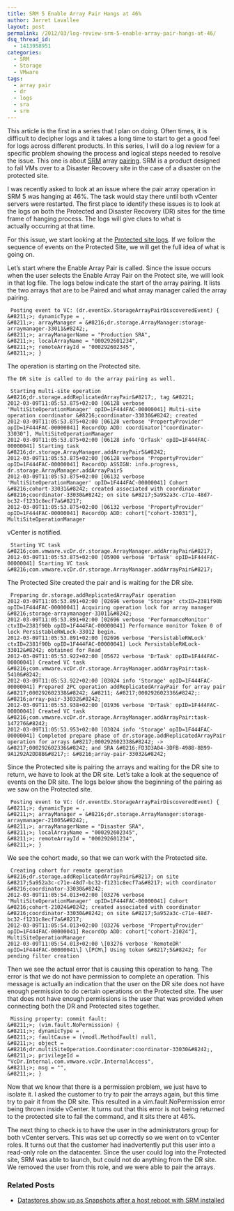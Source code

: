 ```yaml
---
title: SRM 5 Enable Array Pair Hangs at 46%
author: Jarret Lavallee
layout: post
permalink: /2012/03/log-review-srm-5-enable-array-pair-hangs-at-46/
dsq_thread_id:
  - 1413958951
categories:
  - SRM
  - Storage
  - VMware
tags:
  - array pair
  - dr
  - logs
  - sra
  - srm
---
```

This article is the first in a series that I plan on doing. Often times, it is difficult to decipher logs and it takes a long time to start to get a good feel for logs across different products. In this series, I will do a log review for a specific problem showing the process and logical steps needed to resolve the issue. This one is about <a href="http://www.vmware.com/products/site-recovery-manager/overview.html" onclick="javascript:_gaq.push(['_trackEvent','outbound-article','http://www.vmware.com/products/site-recovery-manager/overview.html']);" target="_blank">SRM</a> array <a href="http://www.vmware.com/pdf/srm_admin_5_0.pdf" onclick="javascript:_gaq.push(['_trackEvent','download','http://www.vmware.com/pdf/srm_admin_5_0.pdf']);" target="_blank">pairing</a>. SRM is a product designed to fail VMs over to a Disaster Recovery site in the case of a disaster on the protected site.

I was recently asked to look at an issue where the pair array operation in SRM 5 was hanging at 46%. The task would stay there until both vCenter servers were restarted. The first place to identify these issues is to look at the logs on both the Protected and Disaster Recovery (DR) sites for the time frame of hanging process. The logs will give clues to what is actually occurring at that time.

For this issue, we start looking at the <a title="SRM log Locations" href="http://kb.vmware.com/kb/1021802" onclick="javascript:_gaq.push(['_trackEvent','outbound-article','http://kb.vmware.com/kb/1021802']);" target="_blank">Protected site logs</a>. If we follow the sequence of events on the Protected Site, we will get the full idea of what is going on.

Let&#8217;s start where the Enable Array Pair is called. Since the issue occurs when the user selects the Enable Array Pair on the Protect site, we will look in that log file. The logs below indicate the start of the array pairing. It lists the two arrays that are to be Paired and what array manager called the array pairing.

	 Posting event to VC: (dr.eventEx.StorageArrayPairDiscoveredEvent) {  
	&#8211;>; dynamicType = ,  
	&#8211;>; arrayManager = &#8216;dr.storage.ArrayManager:storage-arraymanager-33011&#8242;,  
	&#8211;>; arrayManagerName = "Production SRA",  
	&#8211;>; localArrayName = "000292601234",  
	&#8211;>; remoteArrayId = "000292602345",  
	&#8211;>; }

The operation is starting on the Protected site.

	
	
	The DR site is called to do the array pairing as well.
	
	 Starting multi-site operation &#8216;dr.storage.addReplicatedArrayPair&#8217;, tag &#8221;  
	2012-03-09T11:05:53.875+02:00 [06128 verbose 'MultiSiteOperationManager' opID=1F444FAC-00000041] Multi-site operation coordinator &#8216;coordinator-33030&#8242; created  
	2012-03-09T11:05:53.875+02:00 [06128 verbose 'PropertyProvider' opID=1F444FAC-00000041] RecordOp ADD: coordinator["coordinator-33030"], MultiSiteOperationManager  
	2012-03-09T11:05:53.875+02:00 [06128 info 'DrTask' opID=1F444FAC-00000041] Starting task &#8216;dr.storage.ArrayManager.addArrayPair5&#8242;  
	2012-03-09T11:05:53.875+02:00 [06128 verbose 'PropertyProvider' opID=1F444FAC-00000041] RecordOp ASSIGN: info.progress, dr.storage.ArrayManager.addArrayPair5  
	2012-03-09T11:05:53.875+02:00 [06132 verbose 'MultiSiteOperationManager' opID=1F444FAC-00000041] Cohort &#8216;cohort-33031&#8242; created associated with coordinator &#8216;coordinator-33030&#8242; on site &#8217;5a952a3c-c71e-48d7-bc32-f1231c8ecf7a&#8217;  
	2012-03-09T11:05:53.875+02:00 [06132 verbose 'PropertyProvider' opID=1F444FAC-00000041] RecordOp ADD: cohort["cohort-33031"], MultiSiteOperationManager

vCenter is notified.

	 Starting VC task &#8216;com.vmware.vcDr.dr.storage.ArrayManager.addArrayPair&#8217;  
	2012-03-09T11:05:53.875+02:00 [05900 verbose 'DrTask' opID=1F444FAC-00000041] Starting VC task &#8216;com.vmware.vcDr.dr.storage.ArrayManager.addArrayPair&#8217;

The Protected Site created the pair and is waiting for the DR site.

	 Preparing dr.storage.addReplicatedArrayPair operation  
	2012-03-09T11:05:53.891+02:00 [02696 verbose 'Storage' ctxID=2381f90b opID=1F444FAC-00000041] Acquiring operation lock for array manager &#8216;storage-arraymanager-33011&#8242;  
	2012-03-09T11:05:53.891+02:00 [02696 verbose 'PerformanceMonitor' ctxID=2381f90b opID=1F444FAC-00000041] Performance monitor Token 0 of lock PersistableRWLock-33012 begin.  
	2012-03-09T11:05:53.891+02:00 [02696 verbose 'PersistableRWLock' ctxID=2381f90b opID=1F444FAC-00000041] Lock PersistableRWLock-33012&#8242; obtained for Read  
	2012-03-09T11:05:53.922+02:00 [05672 verbose 'DrTask' opID=1F444FAC-00000041] Created VC task &#8216;com.vmware.vcDr.dr.storage.ArrayManager.addArrayPair:task-5410&#8242;  
	2012-03-09T11:05:53.922+02:00 [03024 info 'Storage' opID=1F444FAC-00000041] Prepared 2PC operation addReplicatedArrayPair for array pair &#8217;000292602338&#8242; &#8211; &#8217;000292602336&#8242;: &#8216;array-pair-33032&#8242;  
	2012-03-09T11:05:53.938+02:00 [01936 verbose 'DrTask' opID=1F444FAC-00000041] Created VC task &#8216;com.vmware.vcDr.dr.storage.ArrayManager.addArrayPair:task-147276&#8242;  
	2012-03-09T11:05:53.953+02:00 [03024 info 'Storage' opID=1F444FAC-00000041] Completed prepare phase of dr.storage.addReplicatedArrayPair operation for arrays &#8217;000292602338&#8242; -> &#8217;000292602336&#8242; and SRA &#8216;FD3D3A04-3DFB-4988-8B99-9A1292A2DD8B&#8217;: &#8216;array-pair-33032&#8242;

Since the Protected site is pairing the arrays and waiting for the DR site to return, we have to look at the DR site. Let&#8217;s take a look at the sequence of events on the DR site. The logs below show the beginning of the pairing as we saw on the Protected site.

	 Posting event to VC: (dr.eventEx.StorageArrayPairDiscoveredEvent) {  
	&#8211;>; dynamicType = ,  
	&#8211;>; arrayManager = &#8216;dr.storage.ArrayManager:storage-arraymanager-21005&#8242;,  
	&#8211;>; arrayManagerName = "Disaster SRA",  
	&#8211;>; localArrayName = "000292602345",  
	&#8211;>; remoteArrayId = "000292601234",  
	&#8211;>; }

We see the cohort made, so that we can work with the Protected site.

	 Creating cohort for remote operation &#8216;dr.storage.addReplicatedArrayPair&#8217; on site &#8217;5a952a3c-c71e-48d7-bc32-f1231c8ecf7a&#8217; with coordinator &#8216;coordinator-33030&#8242;  
	2012-03-09T11:05:54.013+02:00 [03276 verbose 'MultiSiteOperationManager' opID=1F444FAC-00000041] Cohort &#8216;cohort-21024&#8242; created associated with coordinator &#8216;coordinator-33030&#8242; on site &#8217;5a952a3c-c71e-48d7-bc32-f1231c8ecf7a&#8217;  
	2012-03-09T11:05:54.013+02:00 [03276 verbose 'PropertyProvider' opID=1F444FAC-00000041] RecordOp ADD: cohort["cohort-21024"], MultiSiteOperationManager  
	2012-03-09T11:05:54.013+02:00 \[03276 verbose 'RemoteDR' opID=1F444FAC-00000041\] \[PCM\] Using token &#8217;5&#8242; for pending filter creation

Then we see the actual error that is causing this operation to hang. The error is that we do not have permission to complete an operation. This message is actually an indication that the user on the DR site does not have enough permission to do certain operations on the Protected site. The user that does not have enough permissions is the user that was provided when connecting both the DR and Protected sites together.

	 Missing property: commit fault:  
	&#8211;>; (vim.fault.NoPermission) {  
	&#8211;>; dynamicType = ,  
	&#8211;>; faultCause = (vmodl.MethodFault) null,  
	&#8211;>; object = &#8216;dr.multiSiteOperation.Coordinator:coordinator-33030&#8242;,  
	&#8211;>; privilegeId = "VcDr.Internal.com.vmware.vcDr.InternalAccess",  
	&#8211;>; msg = "",  
	&#8211;>; }

Now that we know that there is a permission problem, we just have to isolate it. I asked the customer to try to pair the arrays again, but this time try to pair it from the DR site. This resulted in a vim.fault.NoPermission error being thrown inside vCenter. It turns out that this error is not being returned to the protected site to fail the command, and it sits there at 46%.

The next thing to check is to have the user in the administrators group for both vCenter servers. This was set up correctly so we went on to vCenter roles. It turns out that the customer had inadvertently put this user into a read-only role on the datacenter. Since the user could log into the Protected site, SRM was able to launch, but could not do anything from the DR site. We removed the user from this role, and we were able to pair the arrays.

<div class="SPOSTARBUST-Related-Posts">
  <H3>
    Related Posts
  </H3>
  
  <ul class="entry-meta">
    <li class="SPOSTARBUST-Related-Post">
      <a title="Datastores show up as Snapshots after a host reboot with SRM installed" href="http://virtuallyhyper.com/2012/04/datastores-show-up-as-snapshots-after-a-host-reboot-with-srm-installed/" onclick="javascript:_gaq.push(['_trackEvent','outbound-article','http://virtuallyhyper.com/2012/04/datastores-show-up-as-snapshots-after-a-host-reboot-with-srm-installed/']);" rel="bookmark">Datastores show up as Snapshots after a host reboot with SRM installed</a>
    </li>
  </ul>
</div>

<p class="wp-flattr-button">
  <a class="FlattrButton" style="display:none;" href="http://virtuallyhyper.com/2012/03/log-review-srm-5-enable-array-pair-hangs-at-46/" title=" SRM 5 Enable Array Pair Hangs at 46%" rev="flattr;uid:virtuallyhyper;language:en_GB;category:text;tags:array pair,dr,logs,sra,srm,blog;button:compact;">Today I ran into an interesting issue. A customer called in saying that his VMs are down and some of his Datastores are showing up as snapshots. Looking at the...</a>
</p>